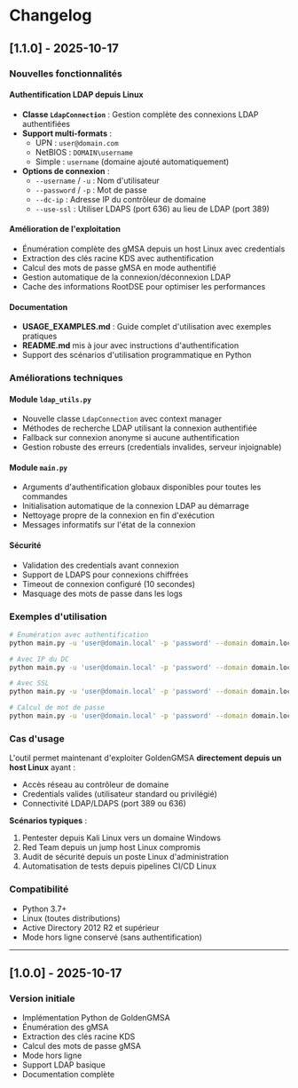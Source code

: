 # Changelog

## [1.1.0] - 2025-10-17

### Nouvelles fonctionnalités

#### Authentification LDAP depuis Linux
- **Classe `LdapConnection`** : Gestion complète des connexions LDAP authentifiées
- **Support multi-formats** :
  - UPN : `user@domain.com`
  - NetBIOS : `DOMAIN\username`
  - Simple : `username` (domaine ajouté automatiquement)
- **Options de connexion** :
  - `--username` / `-u` : Nom d'utilisateur
  - `--password` / `-p` : Mot de passe
  - `--dc-ip` : Adresse IP du contrôleur de domaine
  - `--use-ssl` : Utiliser LDAPS (port 636) au lieu de LDAP (port 389)

#### Amélioration de l'exploitation
- Énumération complète des gMSA depuis un host Linux avec credentials
- Extraction des clés racine KDS avec authentification
- Calcul des mots de passe gMSA en mode authentifié
- Gestion automatique de la connexion/déconnexion LDAP
- Cache des informations RootDSE pour optimiser les performances

#### Documentation
- **USAGE_EXAMPLES.md** : Guide complet d'utilisation avec exemples pratiques
- **README.md** mis à jour avec instructions d'authentification
- Support des scénarios d'utilisation programmatique en Python

### Améliorations techniques

#### Module `ldap_utils.py`
- Nouvelle classe `LdapConnection` avec context manager
- Méthodes de recherche LDAP utilisant la connexion authentifiée
- Fallback sur connexion anonyme si aucune authentification
- Gestion robuste des erreurs (credentials invalides, serveur injoignable)

#### Module `main.py`
- Arguments d'authentification globaux disponibles pour toutes les commandes
- Initialisation automatique de la connexion LDAP au démarrage
- Nettoyage propre de la connexion en fin d'exécution
- Messages informatifs sur l'état de la connexion

#### Sécurité
- Validation des credentials avant connexion
- Support de LDAPS pour connexions chiffrées
- Timeout de connexion configuré (10 secondes)
- Masquage des mots de passe dans les logs

### Exemples d'utilisation

```bash
# Énumération avec authentification
python main.py -u 'user@domain.local' -p 'password' --domain domain.local gmsainfo

# Avec IP du DC
python main.py -u 'user@domain.local' -p 'password' --domain domain.local --dc-ip 192.168.1.10 gmsainfo

# Avec SSL
python main.py -u 'user@domain.local' -p 'password' --domain domain.local --use-ssl kdsinfo

# Calcul de mot de passe
python main.py -u 'user@domain.local' -p 'password' --domain domain.local compute --sid <SID>
```

### Cas d'usage

L'outil permet maintenant d'exploiter GoldenGMSA **directement depuis un host Linux** ayant :
- Accès réseau au contrôleur de domaine
- Credentials valides (utilisateur standard ou privilégié)
- Connectivité LDAP/LDAPS (port 389 ou 636)

**Scénarios typiques** :
1. Pentester depuis Kali Linux vers un domaine Windows
2. Red Team depuis un jump host Linux compromis
3. Audit de sécurité depuis un poste Linux d'administration
4. Automatisation de tests depuis pipelines CI/CD Linux

### Compatibilité

- Python 3.7+
- Linux (toutes distributions)
- Active Directory 2012 R2 et supérieur
- Mode hors ligne conservé (sans authentification)

---

## [1.0.0] - 2025-10-17

### Version initiale

- Implémentation Python de GoldenGMSA
- Énumération des gMSA
- Extraction des clés racine KDS
- Calcul des mots de passe gMSA
- Mode hors ligne
- Support LDAP basique
- Documentation complète

